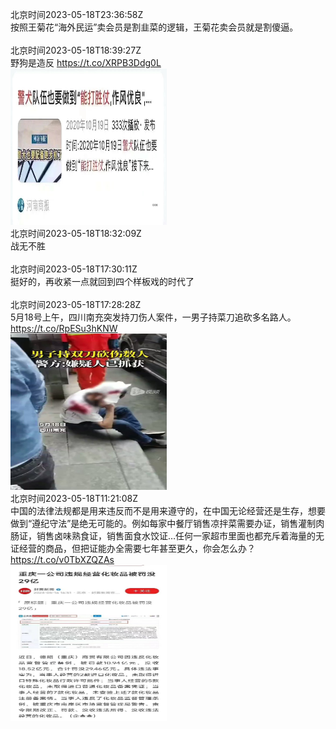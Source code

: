 北京时间2023-05-18T23:36:58Z<br>按照王菊花“海外民运”卖会员是割韭菜的逻辑，王菊花卖会员就是割傻逼。<br><br>北京时间2023-05-18T18:39:27Z<br>野狗是造反 https://t.co/XRPB3Ddg0L<br><img src='/temp/2023/1659146674735046657_0.jpg' width='250' height='250'><br>北京时间2023-05-18T18:32:09Z<br>战无不胜<br><br>北京时间2023-05-18T17:30:11Z<br>挺好的，再收紧一点就回到四个样板戏的时代了<br><br>北京时间2023-05-18T17:28:28Z<br>5月18号上午，四川南充突发持刀伤人案件，一男子持菜刀追砍多名路人。 https://t.co/RpESu3hKNW<br><img src='/temp/2023/1659128813219971072_0.jpg' width='250' height='250'><br>北京时间2023-05-18T11:21:08Z<br>中国的法律法规都是用来违反而不是用来遵守的，在中国无论经营还是生存，想要做到“遵纪守法”是绝无可能的。例如每家中餐厅销售凉拌菜需要办证，销售灌制肉肠证，销售卤味熟食证，销售面食水饺证…任何一家超市里面也都充斥着海量的无证经营的商品，但把证能办全需要七年甚至更久，你会怎么办？ https://t.co/v0TbXZQZAs<br><img src='/temp/2023/1659036369463955457_0.jpg' width='250' height='250'><br>